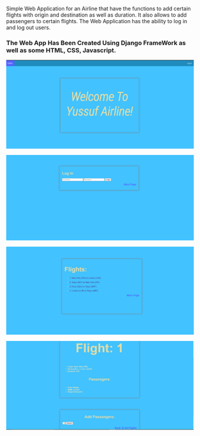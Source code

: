 Simple Web Application for an Airline that have the functions to add certain flights with origin and destination as well as duration. It also allows to add passengers to certain flights.
The Web Application has the ability to log in and log out users.

###  The Web App Has Been Created Using Django FrameWork as well as some HTML, CSS, Javascript.

![Main Page](Images/airlineindex.PNG)

![Login Page](Images/airlinelogin.PNG)

![Flights](Images/airlineflights.PNG)

![Flight](Images/airlineflight.PNG)
